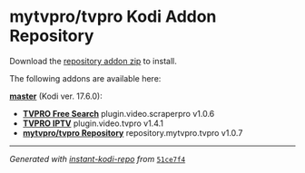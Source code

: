 # mytvpro/tvpro Kodi Addon Repository

Download the [repository addon zip](master/datadir/repository.mytvpro.tvpro/repository.mytvpro.tvpro-1.0.7.zip) to install.

The following addons are available here:

[__master__](master/addons.xml) (Kodi ver. 17.6.0):

- [__TVPRO Free Search__](master/datadir/plugin.video.scraperpro/plugin.video.scraperpro-1.0.6.zip) plugin.video.scraperpro v1.0.6
- [__TVPRO IPTV__](master/datadir/plugin.video.tvpro/plugin.video.tvpro-1.4.1.zip) plugin.video.tvpro v1.4.1
- [__mytvpro/tvpro Repository__](master/datadir/repository.mytvpro.tvpro/repository.mytvpro.tvpro-1.0.7.zip) repository.mytvpro.tvpro v1.0.7

----
_Generated with [instant-kodi-repo](https://github.com/ping/instant-kodi-repo/) from_ [``51ce7f4``](https://github.com/mytvpro/tvpro/commit/51ce7f48dcbefb18169a8e663e4e874484873e4b)
